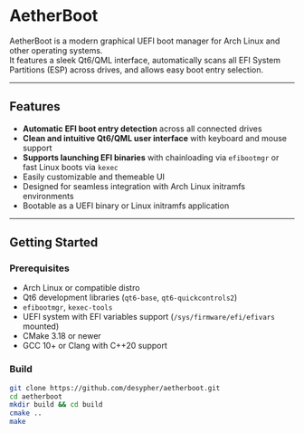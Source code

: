 # AetherBoot

AetherBoot is a modern graphical UEFI boot manager for Arch Linux and other operating systems.  
It features a sleek Qt6/QML interface, automatically scans all EFI System Partitions (ESP) across drives, and allows easy boot entry selection.

---

## Features

- **Automatic EFI boot entry detection** across all connected drives
- **Clean and intuitive Qt6/QML user interface** with keyboard and mouse support
- **Supports launching EFI binaries** with chainloading via `efibootmgr` or fast Linux boots via `kexec`
- Easily customizable and themeable UI
- Designed for seamless integration with Arch Linux initramfs environments
- Bootable as a UEFI binary or Linux initramfs application

---

## Getting Started

### Prerequisites

- Arch Linux or compatible distro
- Qt6 development libraries (`qt6-base`, `qt6-quickcontrols2`)
- `efibootmgr`, `kexec-tools`
- UEFI system with EFI variables support (`/sys/firmware/efi/efivars` mounted)
- CMake 3.18 or newer
- GCC 10+ or Clang with C++20 support

### Build

```bash
git clone https://github.com/desypher/aetherboot.git
cd aetherboot
mkdir build && cd build
cmake ..
make
```
